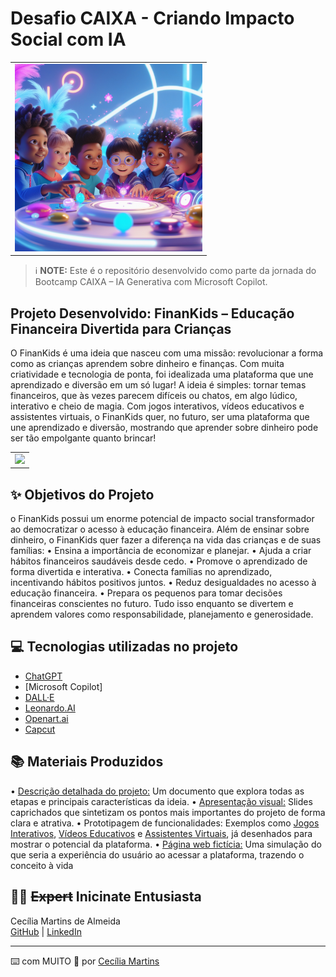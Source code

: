 # Desafio CAIXA - Criando Impacto Social com IA

<table>
  <tr>
    <td align="center">
      <img src="./Imagens/Leonardo_Image.jpg" width="300"/>
    </td>
  </table>

 > ℹ️ **NOTE:** Este é o repositório desenvolvido como parte da jornada do Bootcamp CAIXA – IA Generativa com Microsoft Copilot.


## Projeto Desenvolvido: FinanKids – Educação Financeira Divertida para Crianças

O FinanKids é uma ideia que nasceu com uma missão: revolucionar a forma como as crianças aprendem sobre dinheiro e finanças. Com muita criatividade e tecnologia de ponta, foi idealizada uma plataforma que une aprendizado e diversão em um só lugar! A ideia é simples: tornar temas financeiros, que às vezes parecem difíceis ou chatos, em algo lúdico, interativo e cheio de magia.
Com jogos interativos, vídeos educativos e assistentes virtuais, o FinanKids quer, no futuro, ser uma plataforma que une aprendizado e diversão, mostrando que aprender sobre dinheiro pode ser tão empolgante quanto brincar!

<table>
  <tr>
    <td align="center">
      <img src="./Imagens/Logo_V4.jpg" width="300"/>
    </td>
  </table>


## ✨ Objetivos do Projeto

o FinanKids possui um enorme potencial de impacto social transformador ao democratizar o acesso à educação financeira.
Além de ensinar sobre dinheiro, o FinanKids quer fazer a diferença na vida das crianças e de suas famílias:
•	Ensina a importância de economizar e planejar.
•	Ajuda a criar hábitos financeiros saudáveis desde cedo.
•	Promove o aprendizado de forma divertida e interativa.
•	Conecta famílias no aprendizado, incentivando hábitos positivos juntos.
•	Reduz desigualdades no acesso à educação financeira.
•	Prepara os pequenos para tomar decisões financeiras conscientes no futuro.
Tudo isso enquanto se divertem e aprendem valores como responsabilidade, planejamento e generosidade. 


## 💻 Tecnologias utilizadas no projeto

- [ChatGPT](https://chat.openai.com/) 
- [Microsoft Copilot]
- [DALL·E](https://openai.com/dall-e)
- [Leonardo.AI](https://https//app.leonardo.ai/)
- [Openart.ai](https://openart.ai/home)
- [Capcut](https://www.capcut.com/pt-br/)


## 📚 Materiais Produzidos

•	[Descrição detalhada do projeto:](https://github.com/Cecima1/Projeto-CAIXA/raw/main/Projeto_Final/2.0_Projeto.pdf) Um documento que explora todas as etapas e principais características da ideia.
•	[Apresentação visual:](https://github.com/Cecima1/Projeto-CAIXA/raw/main/Projeto_Final/1_FinanKids_Apresentacao.pdf) Slides caprichados que sintetizam os pontos mais importantes do projeto de forma clara e atrativa.
•	Prototipagem de funcionalidades: Exemplos como [Jogos Interativos](https://github.com/Cecima1/Projeto-CAIXA/raw/main/Projeto_Final/2.1_Jogos_Interativos.pdf), [Vídeos Educativos](https://github.com/Cecima1/Projeto-CAIXA/raw/main/Projeto_Final/2.3_V%C3%ADdeo%20Educativo.mp4) e [Assistentes Virtuais](https://github.com/Cecima1/Projeto-CAIXA/raw/main/Projeto_Final/2.2_Assistentes_Virtuais.pdf), já desenhados para mostrar o potencial da plataforma.
•	[Página web fictícia:](https://github.com/Cecima1/Projeto-CAIXA/raw/main/Projeto_Final/3_P%C3%A1gina_Web_Final.html) Uma simulação do que seria a experiência do usuário ao acessar a plataforma, trazendo o conceito à vida


## 👨‍💻 ~~Expert~~ Inicinate Entusiasta

<p>
    Cecília Martins de Almeida<br>
    <a href="https://github.com/Cecima1">GitHub</a> | 
    <a href="https://www.linkedin.com/in/cecilia-martins-de-almeida-905112345/">LinkedIn</a>
</p>

---

⌨️ com MUITO 💜 por [Cecília Martins](https://github.com/Cecima1)

